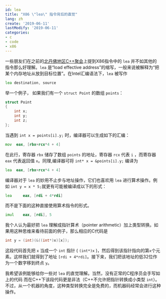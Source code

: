 ```yaml
---
id: lea
title: "X86 \"lea\" 指令背后的直觉"
lang: zh
create: '2019-06-11'
lastModify: '2019-06-11'
categories:
- c
- code
- x86
---
```


一些朋友们在之前的[北丹佛地区C++聚会](https://www.meetup.com/North-Denver-Metro-C-Meetup/events/261292867/)上提到X86指令中的 `lea` 并不如其他的指令那么好理解。`lea` 是“load effective address”的缩写，一般来说被解释为“把某个内存地址从放到目标位置”。在Intel汇编语法下，`lea` 被写作

```asm
lea destination, source
```

举一个例子， 如果我们有一个 `struct Point` 的数组 `points`：

```c
struct Point
{
    int x;
    int y;
    int z;
};
```

当遇到 `int x = points[i].y;` 时，编译器可以生成如下的汇编：

```asm
mov  eax, [rbx+rcx*4 + 4]
```

在此行，寄存器 `rbx` 储存了数组 `points` 的地址，寄存器 `rcx` 代表 `i` ，而寄存器 `eax` 代表返回值 `x`。同理,编译器可将 `int* x = &points[i].y;` 编译为

```asm
lea  eax, [rbx+rcx*4 + 4]
```

编译器对于 `lea` 的妙用不止步与地址操作，它们也喜欢用 `lea` 进行算术操作。例如 `int y = x * 5;`就更有可能被编译成以下的形式：

```asm
lea     eax, [rdi + 4*rdi]
```

而不是下面的这种直接使用算术指令的形式。

```asm
imul    eax, [rdi], 5
```

我个人认为最好把 `lea` 理解成指针算术（pointer arithmetic）加上类型转换。如果用这种思维来看待前面的例子，那么相应的C代码是

```c
int y = (int)(&((int*)x)[x]);
```

这段代码首先把 `x` 当成一个 `int` 指针 ( `(int*)x` )，然后得到该指针指向的第`x`个元素。这样我们就得到了地址 `[rdi + 4*rdi]`。接下来，我们把该地址的低32位作为一个数字移到终点 `y`。

我希望该例能够给你一些对 `lea` 的直觉理解。当然，没有正常的C程序员会手写如上的代码 而在C++下该段代码更是非法（C++不允许把指针转换成小类型 `int`）。不过，从一个机器的角度，这种类型转换完全是免费的，而机器码经常会进行这种操作。
